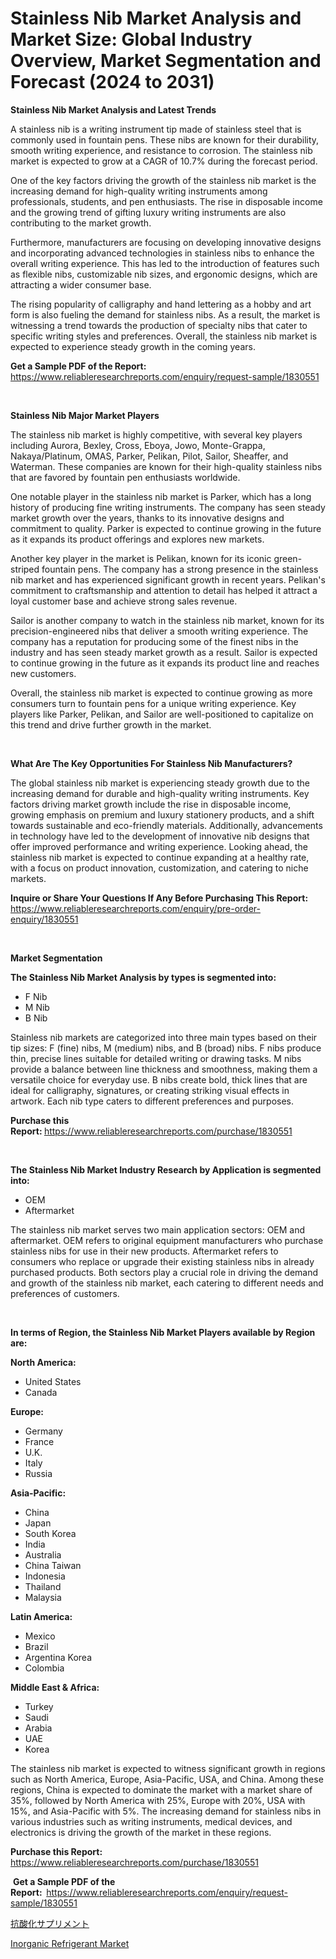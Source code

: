 <p><h1>Stainless Nib Market Analysis and Market Size: Global Industry Overview, Market Segmentation and Forecast (2024 to 2031)</h1></p><p><strong>Stainless Nib Market Analysis and Latest Trends</strong></p>
<p><p>A stainless nib is a writing instrument tip made of stainless steel that is commonly used in fountain pens. These nibs are known for their durability, smooth writing experience, and resistance to corrosion. The stainless nib market is expected to grow at a CAGR of 10.7% during the forecast period.</p><p>One of the key factors driving the growth of the stainless nib market is the increasing demand for high-quality writing instruments among professionals, students, and pen enthusiasts. The rise in disposable income and the growing trend of gifting luxury writing instruments are also contributing to the market growth.</p><p>Furthermore, manufacturers are focusing on developing innovative designs and incorporating advanced technologies in stainless nibs to enhance the overall writing experience. This has led to the introduction of features such as flexible nibs, customizable nib sizes, and ergonomic designs, which are attracting a wider consumer base.</p><p>The rising popularity of calligraphy and hand lettering as a hobby and art form is also fueling the demand for stainless nibs. As a result, the market is witnessing a trend towards the production of specialty nibs that cater to specific writing styles and preferences. Overall, the stainless nib market is expected to experience steady growth in the coming years.</p></p>
<p><strong>Get a Sample PDF of the Report:&nbsp;</strong> <a href="https://www.reliableresearchreports.com/enquiry/request-sample/1830551">https://www.reliableresearchreports.com/enquiry/request-sample/1830551</a></p>
<p>&nbsp;</p>
<p><strong>Stainless Nib Major Market Players</strong></p>
<p><p>The stainless nib market is highly competitive, with several key players including Aurora, Bexley, Cross, Eboya, Jowo, Monte-Grappa, Nakaya/Platinum, OMAS, Parker, Pelikan, Pilot, Sailor, Sheaffer, and Waterman. These companies are known for their high-quality stainless nibs that are favored by fountain pen enthusiasts worldwide.</p><p>One notable player in the stainless nib market is Parker, which has a long history of producing fine writing instruments. The company has seen steady market growth over the years, thanks to its innovative designs and commitment to quality. Parker is expected to continue growing in the future as it expands its product offerings and explores new markets.</p><p>Another key player in the market is Pelikan, known for its iconic green-striped fountain pens. The company has a strong presence in the stainless nib market and has experienced significant growth in recent years. Pelikan's commitment to craftsmanship and attention to detail has helped it attract a loyal customer base and achieve strong sales revenue.</p><p>Sailor is another company to watch in the stainless nib market, known for its precision-engineered nibs that deliver a smooth writing experience. The company has a reputation for producing some of the finest nibs in the industry and has seen steady market growth as a result. Sailor is expected to continue growing in the future as it expands its product line and reaches new customers.</p><p>Overall, the stainless nib market is expected to continue growing as more consumers turn to fountain pens for a unique writing experience. Key players like Parker, Pelikan, and Sailor are well-positioned to capitalize on this trend and drive further growth in the market.</p></p>
<p>&nbsp;</p>
<p><strong>What Are The Key Opportunities For Stainless Nib Manufacturers?</strong></p>
<p><p>The global stainless nib market is experiencing steady growth due to the increasing demand for durable and high-quality writing instruments. Key factors driving market growth include the rise in disposable income, growing emphasis on premium and luxury stationery products, and a shift towards sustainable and eco-friendly materials. Additionally, advancements in technology have led to the development of innovative nib designs that offer improved performance and writing experience. Looking ahead, the stainless nib market is expected to continue expanding at a healthy rate, with a focus on product innovation, customization, and catering to niche markets.</p></p>
<p><strong>Inquire or Share Your Questions If Any Before Purchasing This Report:</strong> <a href="https://www.reliableresearchreports.com/enquiry/pre-order-enquiry/1830551">https://www.reliableresearchreports.com/enquiry/pre-order-enquiry/1830551</a></p>
<p>&nbsp;</p>
<p><strong>Market Segmentation</strong></p>
<p><strong>The Stainless Nib Market Analysis by types is segmented into:</strong></p>
<p><ul><li>F Nib</li><li>M Nib</li><li>B Nib</li></ul></p>
<p><p>Stainless nib markets are categorized into three main types based on their tip sizes: F (fine) nibs, M (medium) nibs, and B (broad) nibs. F nibs produce thin, precise lines suitable for detailed writing or drawing tasks. M nibs provide a balance between line thickness and smoothness, making them a versatile choice for everyday use. B nibs create bold, thick lines that are ideal for calligraphy, signatures, or creating striking visual effects in artwork. Each nib type caters to different preferences and purposes.</p></p>
<p><strong>Purchase this Report:&nbsp;</strong><a href="https://www.reliableresearchreports.com/purchase/1830551">https://www.reliableresearchreports.com/purchase/1830551</a></p>
<p>&nbsp;</p>
<p><strong>The Stainless Nib Market Industry Research by Application is segmented into:</strong></p>
<p><ul><li>OEM</li><li>Aftermarket</li></ul></p>
<p><p>The stainless nib market serves two main application sectors: OEM and aftermarket. OEM refers to original equipment manufacturers who purchase stainless nibs for use in their new products. Aftermarket refers to consumers who replace or upgrade their existing stainless nibs in already purchased products. Both sectors play a crucial role in driving the demand and growth of the stainless nib market, each catering to different needs and preferences of customers.</p></p>
<p>&nbsp;</p>
<p><strong>In terms of Region, the Stainless Nib Market Players available by Region are:</strong></p>
<p>
    <p> <strong> North America: </strong>
        <ul>
            <li>United States</li>
            <li>Canada</li>
        </ul>
        </p> 
    <p> <strong> Europe: </strong>
        <ul>
            <li>Germany</li>
            <li>France</li>
            <li>U.K.</li>
            <li>Italy</li>
            <li>Russia</li>
        </ul>
        </p> 
    <p> <strong> Asia-Pacific: </strong>
        <ul>
            <li>China</li>
            <li>Japan</li>
            <li>South Korea</li>
            <li>India</li>
            <li>Australia</li>
            <li>China Taiwan</li>
            <li>Indonesia</li>
            <li>Thailand</li>
            <li>Malaysia</li>
        </ul>
        </p> 
    <p> <strong> Latin America: </strong>
        <ul>
            <li>Mexico</li>
            <li>Brazil</li>
            <li>Argentina Korea</li>
            <li>Colombia</li>
        </ul>
        </p> 
    <p> <strong> Middle East & Africa: </strong>
        <ul>
            <li>Turkey</li>
            <li>Saudi</li>
            <li>Arabia</li>
            <li>UAE</li>
            <li>Korea</li>
        </ul>
    </p>
    </p>
<p><p>The stainless nib market is expected to witness significant growth in regions such as North America, Europe, Asia-Pacific, USA, and China. Among these regions, China is expected to dominate the market with a market share of 35%, followed by North America with 25%, Europe with 20%, USA with 15%, and Asia-Pacific with 5%. The increasing demand for stainless nibs in various industries such as writing instruments, medical devices, and electronics is driving the growth of the market in these regions.</p></p>
<p><strong>Purchase this Report: </strong><a href="https://www.reliableresearchreports.com/purchase/1830551">https://www.reliableresearchreports.com/purchase/1830551</a></p>
<p>&nbsp;<strong>Get a Sample PDF of the Report:&nbsp;&nbsp;</strong><a href="https://www.reliableresearchreports.com/enquiry/request-sample/1830551">https://www.reliableresearchreports.com/enquiry/request-sample/1830551</a></p>
<p><strong></strong></p>
<p><p><a href="https://medium.com/@shade463/%E6%8A%97%E9%85%B8%E5%8C%96%E7%89%A9%E8%B3%AA%E3%82%B5%E3%83%97%E3%83%AA%E3%83%A1%E3%83%B3%E3%83%88%E5%B8%82%E5%A0%B4%E3%81%AF-%E5%B8%82%E5%A0%B4%E3%82%B7%E3%82%A7%E3%82%A2-%E5%B8%82%E5%A0%B4%E5%8B%95%E5%90%91-%E5%B8%82%E5%A0%B4%E6%88%90%E9%95%B7%E3%81%AB%E9%96%A2%E3%81%99%E3%82%8B%E6%83%85%E5%A0%B1%E3%82%92%E6%8F%90%E4%BE%9B%E3%81%97%E3%81%BE%E3%81%99-f6cba0170163">抗酸化サプリメント</a></p><p><a href="https://butternut-bug-553.notion.site/Inorganic-Refrigerant-Market-Research-Report-Provides-thorough-Industry-Overview-which-offers-an-In-54d6483f9a304ae1b9006f96e9ecee76">Inorganic Refrigerant Market</a></p></p>